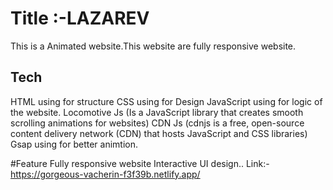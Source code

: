 # Title :-LAZAREV
This is a Animated website.This website are fully responsive website.

## Tech
HTML using for structure
CSS using for Design
JavaScript using for logic of the website.
Locomotive Js (Is a JavaScript library that creates smooth scrolling animations for websites)
CDN Js (cdnjs is a free, open-source content delivery network (CDN) that hosts JavaScript and CSS libraries)
Gsap using for better animtion.

#Feature
Fully responsive website
Interactive UI design..
Link:- https://gorgeous-vacherin-f3f39b.netlify.app/
